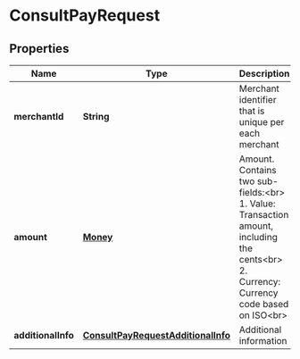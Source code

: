 

# ConsultPayRequest


## Properties

| Name | Type | Description | Notes |
|------------ | ------------- | ------------- | -------------|
|**merchantId** | **String** | Merchant identifier that is unique per each merchant |  |
|**amount** | [**Money**](Money.md) | Amount. Contains two sub-fields:&lt;br&gt; 1. Value: Transaction amount, including the cents&lt;br&gt; 2. Currency: Currency code based on ISO&lt;br&gt;  |  |
|**additionalInfo** | [**ConsultPayRequestAdditionalInfo**](ConsultPayRequestAdditionalInfo.md) | Additional information |  |



